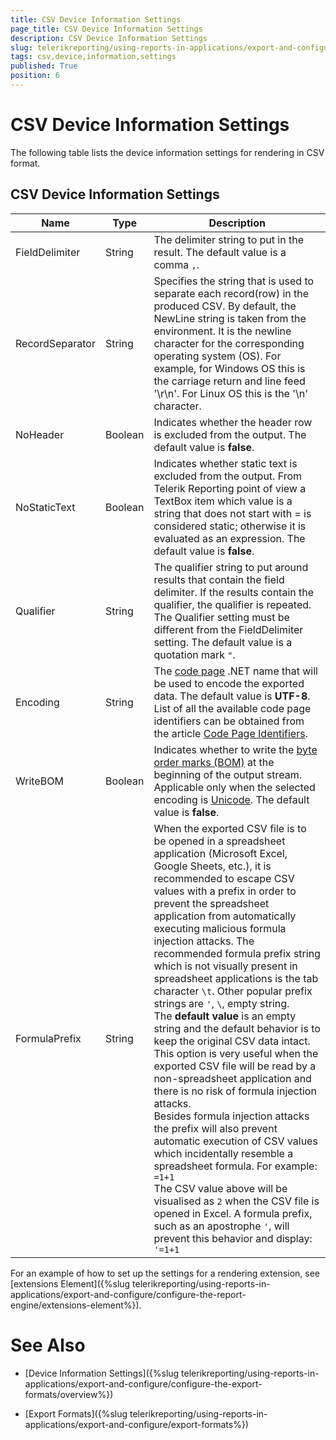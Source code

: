 ```yaml
---
title: CSV Device Information Settings
page_title: CSV Device Information Settings 
description: CSV Device Information Settings
slug: telerikreporting/using-reports-in-applications/export-and-configure/configure-the-export-formats/csv-device-information-settings
tags: csv,device,information,settings
published: True
position: 6
---
```

<style>
table th:first-of-type {
    width: 15%;
}
table th:nth-of-type(2) {
    width: 15%;
}
table th:nth-of-type(3) {
    width: 70%;
}
</style>

# CSV Device Information Settings

The following table lists the device information settings for rendering in CSV format.

## CSV Device Information Settings

|__Name__|__Type__|__Description__|
| ------ | ------ | ------ |
|FieldDelimiter|String|The delimiter string to put in the result. The default value is a comma `,`.|
|RecordSeparator|String|Specifies the string that is used to separate each record(row) in the produced CSV. By default, the NewLine string is taken from the environment. It is the newline character for the corresponding operating system (OS). For example, for Windows OS this is the carriage return and line feed '\r\n'. For Linux OS this is the '\n' character.|
|NoHeader|Boolean|Indicates whether the header row is excluded from the output. The default value is __false__.|
|NoStaticText|Boolean|Indicates whether static text is excluded from the output. From Telerik Reporting point of view a TextBox item which value is a string that does not start with = is considered static; otherwise it is evaluated as an expression. The default value is __false__.|
|Qualifier|String|The qualifier string to put around results that contain the field delimiter. If the results contain the qualifier, the qualifier is repeated. The Qualifier setting must be different from the FieldDelimiter setting. The default value is a quotation mark `"`.|
|Encoding|String|The [code page](http://msdn.microsoft.com/en-us/library/windows/desktop/dd317752(v=vs.85).aspx) .NET name that will be used to encode the exported data. The default value is __UTF-8__. List of all the available code page identifiers can be obtained from the article [Code Page Identifiers](http://msdn.microsoft.com/en-us/library/windows/desktop/dd317756(v=vs.85).aspx).|
|WriteBOM|Boolean|Indicates whether to write the [byte order marks (BOM)](http://msdn.microsoft.com/en-us/library/windows/desktop/dd374101(v=vs.85).aspx) at the beginning of the output stream. Applicable only when the selected encoding is [Unicode](http://msdn.microsoft.com/en-us/library/windows/desktop/dd374081(v=vs.85).aspx). The default value is __false__.|
|FormulaPrefix|String|When the exported CSV file is to be opened in a spreadsheet application (Microsoft Excel, Google Sheets, etc.), it is recommended to escape CSV values with a prefix in order to prevent the spreadsheet application from automatically executing malicious formula injection attacks. The recommended formula prefix string which is not visually present in spreadsheet applications is the tab character `\t`. Other popular prefix strings are `'`, `\`, empty string.<br/>The __default value__ is an empty string and the default behavior is to keep the original CSV data intact. This option is very useful when the exported CSV file will be read by a non-spreadsheet application and there is no risk of formula injection attacks.<br/>Besides formula injection attacks the prefix will also prevent automatic execution of CSV values which incidentally resemble a spreadsheet formula. For example: `=1+1`<br/>The CSV value above will be visualised as `2` when the CSV file is opened in Excel. A formula prefix, such as an apostrophe `'`, will prevent this behavior and display: `'=1+1`|

For an example of how to set up the settings for a rendering extension, see [extensions Element]({%slug telerikreporting/using-reports-in-applications/export-and-configure/configure-the-report-engine/extensions-element%}). 

# See Also

* [Device Information Settings]({%slug telerikreporting/using-reports-in-applications/export-and-configure/configure-the-export-formats/overview%})

* [Export Formats]({%slug telerikreporting/using-reports-in-applications/export-and-configure/export-formats%})
